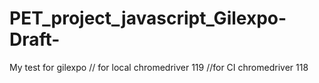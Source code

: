 # PET_project_javascript_Gilexpo-Draft-

My test for gilexpo
// for local chromedriver 119
//for CI chromedriver 118
